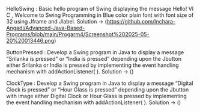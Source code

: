 HelloSwing : Basic hello program of Swing displaying the message Hello! VI C , Welcome to Swing
Programming in Blue color plain font with font size of 32 using Jframe and Jlabel.
Solution -> (https://github.com/Inchara-Angadi/Advanced-Java-Based-Programs/blob/main/Progarm4/Screenshot%202025-05-20%20013446.png)


ButtonPressed : Develop a Swing program in Java to display a message “Srilanka is pressed” or “India is
pressed” depending upon the Jbutton either Srilanka or India is pressed by implementing the
event handling mechanism with addActionListener( ).
Solution -> ()


ClockType : Develop a Swing program in Java to display a message “Digital Clock is pressed” or “Hour
Glass is pressed” depending upon the Jbutton with image either Digital Clock or Hour Glass is
pressed by implementing the event handling mechanism with addActionListener( ).
Solution -> ()
